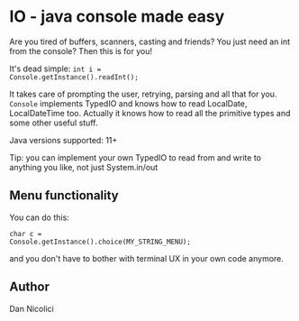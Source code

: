 # IO - java console made easy

Are you tired of buffers, scanners, casting and friends? You just need an int from the console?
Then this is for you!

It's dead simple:
<code>int i = Console.getInstance().readInt();</code>

It takes care of prompting the user, retrying, parsing and all that for you.
<code>Console</code> implements TypedIO and knows how to read LocalDate, LocalDateTime too.
Actually it knows how to read all the primitive types and some other useful stuff.

Java versions supported: 11+

Tip: you can implement your own TypedIO to read from and write to anything you like, not just System.in/out

## Menu functionality
You can do this:

<code>char c = Console.getInstance().choice(MY_STRING_MENU);</code>

and you don't have to bother with terminal UX in your own code anymore.

## Author
Dan Nicolici
